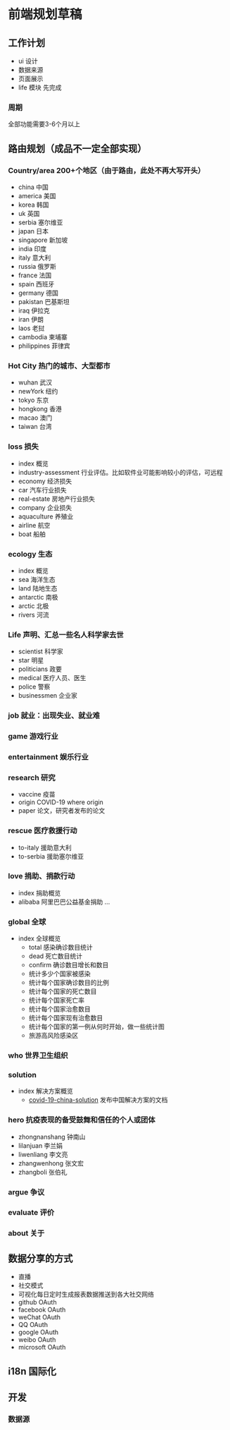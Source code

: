 # 前端规划草稿

## 工作计划
- ui 设计
- 数据来源
- 页面展示
- life 模块 先完成

### 周期
全部功能需要3-6个月以上
 
## 路由规划（成品不一定全部实现）

### Country/area 200+个地区（由于路由，此处不再大写开头）

- china                 中国
- america               美国
- korea                 韩国
- uk                    英国
- serbia                塞尔维亚
- japan                 日本
- singapore             新加坡
- india                 印度
- italy                 意大利
- russia                俄罗斯
- france                法国
- spain                 西班牙
- germany               德国
- pakistan              巴基斯坦
- iraq                  伊拉克
- iran                  伊朗
- laos                  老挝
- cambodia              柬埔寨
- philippines           菲律宾

### Hot City 热门的城市、大型都市

- wuhan                 武汉
- newYork               纽约
- tokyo                 东京
- hongkong              香港
- macao                 澳门
- taiwan                台湾

### loss                 损失

- index                 概览
- industry-assessment   行业评估。比如软件业可能影响较小的评估，可远程
- economy               经济损失
- car                   汽车行业损失
- real-estate           房地产行业损失
- company               企业损失
- aquaculture           养殖业
- airline               航空
- boat                  船舶

### ecology              生态
- index                 概览
- sea                   海洋生态
- land                  陆地生态
- antarctic             南极
- arctic                北极
- rivers                河流

### Life                 声明、汇总一些名人科学家去世
- scientist             科学家
- star                  明星
- politicians           政要
- medical               医疗人员、医生
- police                警察
- businessmen           企业家

### job                  就业：出现失业、就业难


### game                 游戏行业

### entertainment        娱乐行业

### research             研究
- vaccine               疫苗
- origin                COVID-19 where origin
- paper                 论文，研究者发布的论文

### rescue               医疗救援行动
- to-italy              援助意大利
- to-serbia             援助塞尔维亚

### love                 捐助、捐款行动
- index                 捐助概览
- alibaba               阿里巴巴公益基金捐助
...

### global               全球
- index                 全球概览
  - total               感染确诊数目统计
  - dead                死亡数目统计
  - confirm             确诊数目增长和数目
  - 统计多少个国家被感染
  - 统计每个国家确诊数目的比例
  - 统计每个国家的死亡数目
  - 统计每个国家死亡率
  - 统计每个国家治愈数目
  - 统计每个国家现有治愈数目
  - 统计每个国家的第一例从何时开始，做一些统计图
  - 旅游高风险感染区
  
### who 世界卫生组织
### solution
- index                 解决方案概览
  - [covid-19-china-solution](https://github.com/veaba/covid-19-china-solution) 发布中国解决方案的文档
  
### hero                 抗疫表现的备受鼓舞和信任的个人或团体
- zhongnanshang         钟南山
- lilanjuan             李兰娟
- liwenliang            李文亮
- zhangwenhong          张文宏
- zhangboli             张伯礼


### argue                争议

### evaluate             评价

### about                关于


## 数据分享的方式
- 直播
- 社交模式
- 可视化每日定时生成报表数据推送到各大社交网络
- github OAuth
- facebook OAuth
- weChat OAuth
- QQ OAuth
- google OAuth
- weibo OAuth
- microsoft OAuth


## i18n 国际化

## 开发

### 数据源
